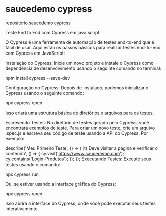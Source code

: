 # saucedemo cypress
 repositorio saucedemo cypress

 Teste End to End com Cypress em java script

O Cypress é uma ferramenta de automação de testes end-to-end que é fácil de usar. Aqui estão os passos básicos para realizar testes end-to-end com Cypress em JavaScript:

Instalação do Cypress: Inicie um novo projeto e instale o Cypress como dependência de desenvolvimento usando o seguinte comando no terminal:

npm install cypress --save-dev

Configuração do Cypress: Depois de instalado, podemos inicializar o Cypress usando o seguinte comando:

npx cypress open

Isso criará uma estrutura básica de diretórios e arquivos para os testes.

Escrevendo Testes: No diretório de testes gerado pelo Cypress, você encontrará exemplos de teste. Para criar um novo teste, crie um arquivo .spec.js e escreva seu código de teste usando a API do Cypress. Por exemplo:

describe('Meu Primeiro Teste', () => {
  it('Deve visitar a página e verificar o conteúdo', () => {
    cy.visit('https://www.saucedemo.com');
    cy.contains('Login-Produtos');
  });
});
Executando Testes: Execute seus testes usando o comando:

npx cypress run

Ou, se estiver usando a interface gráfica do Cypress:

npx cypress open

Isso abrirá a interface do Cypress, onde você pode executar seus testes interativamente.





